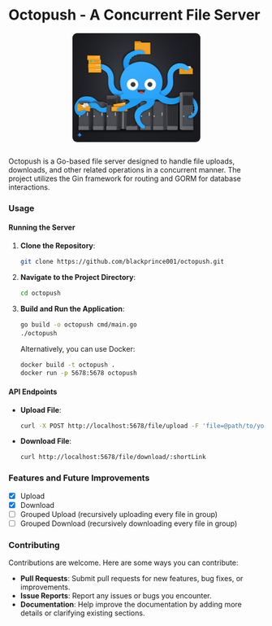 
# Octopush - A Concurrent File Server

<img src="./docs/generated.jpeg" style=" display: block; margin-left: auto; margin-right: auto; width: 50%; border-radius: 9px;"></img>

##

Octopush is a Go-based file server designed to handle file uploads, downloads, and other related operations in a concurrent manner. The project utilizes the Gin framework for routing and GORM for database interactions.

### Usage

#### Running the Server

1. **Clone the Repository**:

   ```bash
   git clone https://github.com/blackprince001/octopush.git
   ```

2. **Navigate to the Project Directory**:

   ```bash
   cd octopush
   ```

3. **Build and Run the Application**:

   ```bash
   go build -o octopush cmd/main.go
   ./octopush
   ```

   Alternatively, you can use Docker:

   ```bash
   docker build -t octopush .
   docker run -p 5678:5678 octopush
   ```

#### API Endpoints

- **Upload File**:

  ```bash
  curl -X POST http://localhost:5678/file/upload -F 'file=@path/to/your/file'
  ```

- **Download File**:

  ```bash
  curl http://localhost:5678/file/download/:shortLink
  ```

### Features and Future Improvements

- [X] Upload
- [X] Download
- [ ] Grouped Upload (recursively uploading every file in group)
- [ ] Grouped Download (recursively downloading every file in group)

### Contributing

Contributions are welcome. Here are some ways you can contribute:

- **Pull Requests**: Submit pull requests for new features, bug fixes, or improvements.
- **Issue Reports**: Report any issues or bugs you encounter.
- **Documentation**: Help improve the documentation by adding more details or clarifying existing sections.
